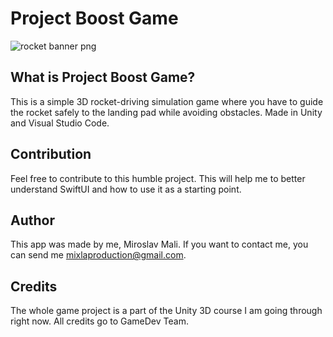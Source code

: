 # Project Boost Game

![rocket banner png](https://user-images.githubusercontent.com/68731924/134361459-e88d961e-f23c-4a1f-8d00-490e90f1b25e.png)

## What is Project Boost Game?

This is a simple 3D rocket-driving simulation game where you have to guide the rocket safely to the landing pad while avoiding obstacles.
Made in Unity and Visual Studio Code.

## Contribution

Feel free to contribute to this humble project. This will help me to better understand SwiftUI and how to use it as a starting point.

## Author

This app was made by me, Miroslav Mali. If you want to contact me, you can send me mixlaproduction@gmail.com.

## Credits

The whole game project is a part of the Unity 3D course I am going through right now. 
All credits go to GameDev Team.
